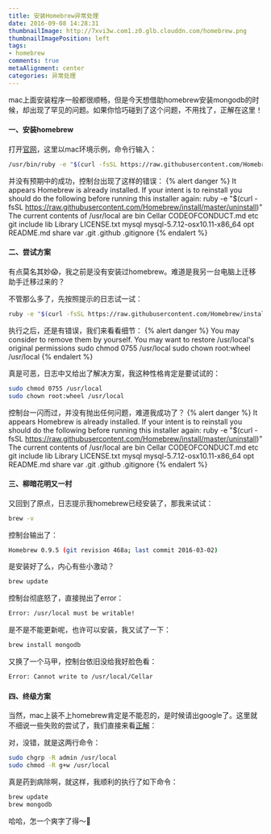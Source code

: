```yaml
---
title: 安装Homebrew异常处理
date: 2016-09-08 14:28:31
thumbnailImage: http://7xvi3w.com1.z0.glb.clouddn.com/homebrew.png
thumbnailImagePosition: left
tags: 
- homebrew
comments: true
metaAlignment: center
categories: 异常处理
---
```

mac上面安装程序一般都很顺畅，但是今天想借助homebrew安装mongodb的时候，却出现了罕见的问题。如果你恰巧碰到了这个问题，不用找了，正解在这里！
<!-- more -->
#### 一、安装homebrew
打开[官网](http://brew.sh/index.html)，这里以mac环境示例，命令行输入：
```sh
/usr/bin/ruby -e "$(curl -fsSL https://raw.githubusercontent.com/Homebrew/install/master/install)"
```
并没有预期中的成功，控制台出现了这样的错误：
{% alert danger %}
It appears Homebrew is already installed. If your intent is to reinstall you
should do the following before running this installer again:
    ruby -e "$(curl -fsSL https://raw.githubusercontent.com/Homebrew/install/master/uninstall)"
The current contents of /usr/local are bin Cellar CODEOFCONDUCT.md etc git include lib Library LICENSE.txt mysql mysql-5.7.12-osx10.11-x86_64 opt README.md share var .git .github .gitignore
{% endalert %}

#### 二、尝试方案
有点莫名其妙😱，我之前是没有安装过homebrew。难道是我另一台电脑上迁移助手迁移过来的？

不管那么多了，先按照提示的日志试一试：
```sh
ruby -e "$(curl -fsSL https://raw.githubusercontent.com/Homebrew/install/master/uninstall)"
```
执行之后，还是有错误，我们来看看细节：
{% alert danger %}
You may consider to remove them by yourself.
You may want to restore /usr/local's original permissions
  sudo chmod 0755 /usr/local
  sudo chown root:wheel /usr/local
{% endalert %}

真是可恶，日志中又给出了解决方案，我这种性格肯定是要试试的：
```sh
sudo chmod 0755 /usr/local
sudo chown root:wheel /usr/local
```
控制台一闪而过，并没有抛出任何问题，难道我成功了？
{% alert danger %}
It appears Homebrew is already installed. If your intent is to reinstall you
should do the following before running this installer again:
    ruby -e "$(curl -fsSL https://raw.githubusercontent.com/Homebrew/install/master/uninstall)"
The current contents of /usr/local are bin Cellar CODEOFCONDUCT.md etc git include lib Library LICENSE.txt mysql mysql-5.7.12-osx10.11-x86_64 opt README.md share var .git .github .gitignore
{% endalert %}

#### 三、柳暗花明又一村
又回到了原点，日志提示我homebrew已经安装了，那我来试试：
```sh
brew -v
```
控制台输出了：
```sh
Homebrew 0.9.5 (git revision 468a; last commit 2016-03-02)
```
是安装好了么，内心有些小激动？
```sh
brew update
```
控制台彻底怒了，直接抛出了error：
```sh
Error: /usr/local must be writable!
```
是不是不能更新呢，也许可以安装，我又试了一下：
```sh
brew install mongodb
```
又换了一个马甲，控制台依旧没给我好脸色看：
```sh
Error: Cannot write to /usr/local/Cellar
```

#### 四、终级方案
当然，mac上装不上homebrew肯定是不能忍的，是时候请出google了。这里就不细说一些失败的尝试了，我们直接来看[正解](https://github.com/Homebrew/legacy-homebrew/issues/49895)：

对，没错，就是这两行命令：
```sh
sudo chgrp -R admin /usr/local
sudo chmod -R g+w /usr/local
```
真是药到病除啊，就这样，我顺利的执行了如下命令：
```sh
brew update
brew mongodb
```
哈哈，怎一个爽字了得～🙈